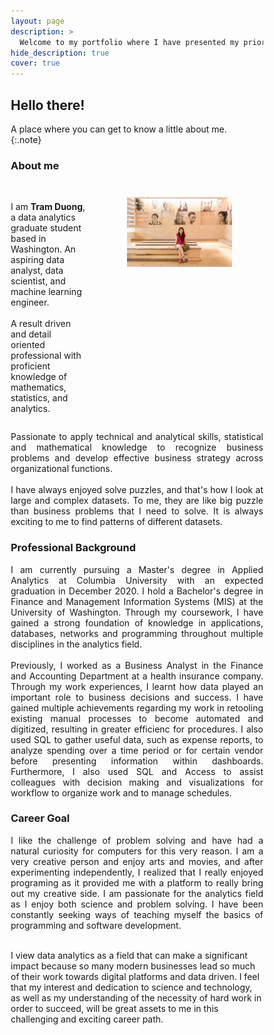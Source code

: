 ```yaml
---
layout: page
description: >
  Welcome to my portfolio where I have presented my prior projects and documented my experience with learning data science.
hide_description: true
cover: true
---
```


## Hello there!

<style>

.banner {
  box-shadow: 0 4px 8px 0 rgba(0, 0, 0, 0.2), 0 6px 20px 0 rgba(0, 0, 0, 0.19);
  center;
}

.justify {
  text-align: justify;
}

.center {
  display: block;
  margin-left: auto;
  margin-right: auto;
  width: 50%;
}

* {
  box-sizing: border-box;
}

.column25 {
  float: left;
  width: 25%;
  padding: 10px;
}

.column30 {
  float: left;
  width: 30%;
  padding: 10px;
}

.column40 {
  float: left;
  width: 40%;
  padding: 10px;
}

.column50 {
  float: left;
  width: 50%;
  padding: 10px;
}

.column60 {
  float: left;
  width: 60%;
  padding: 10px;
}

.column70 {
  float: left;
  width: 70%;
  padding: 10px;
}

.column75 {
  float: left;
  width: 75%;
  padding: 10px;
}

.row:after {
  content: "";
  display: table;
  clear: both;
}


@media screen and (max-width: 600px) {
  .column25 {
    width: 100%;
  }
  .column30 {
    width: 100%;
  }
  .column40 {
    width: 100%;
  }
  .column50 {
    width: 100%;
  }
  .column60 {
    width: 100%;
  }
  .column70 {
    width: 100%;
  }
  .column75 {
    width: 100%;
  }
}

</style>


A place where you can get to know a little  about me.  
{:.note}

### About me



<div class="row">
    <div class="column30" style ="padding: 0px;">
      <p style="text-align: left;">  <br>I am <b>Tram Duong</b>, a data analytics graduate student based in Washington.
        An aspiring data analyst, data scientist, and machine learning engineer.<br><br>
        A result driven and detail oriented professional with proficient knowledge of mathematics, statistics, and analytics.
      </p>
    </div>
    <div class="column70">
      <figure>
        <img src="/assets/img/About_1.jpg" style ="padding-left: 15px;">
      </figure>
    </div>
</div>

<p class="justify">
  Passionate to apply technical and analytical skills, statistical and mathematical knowledge to recognize business problems and develop effective business strategy across organizational functions.<br><br>
  I have always enjoyed solve puzzles, and that's how I look at large and complex datasets. To me, they are like big puzzle than business problems that I need to solve. It is always exciting to me to find patterns of different datasets.
</p>

### Professional Background
<p class="justify">
  I am currently pursuing a Master's degree in Applied Analytics at Columbia University with an expected graduation in December 2020. I hold a Bachelor's degree in Finance and Management Information Systems (MIS) at the University of Washington. Through my coursework, I have gained a strong foundation of knowledge in applications, databases, networks and programming throughout multiple disciplines in the analytics field. <br><br>
  Previously, I worked as a Business Analyst in the Finance and Accounting Department at a health insurance company. Through my work experiences, I learnt how data played an important role to business decisions and success. I have gained multiple achievements regarding my work in retooling existing manual processes to become automated and digitized, resulting in greater efficienc for procedures. I also used SQL to gather useful data, such as expense reports, to analyze spending over a time period or for certain vendor before presenting information within dashboards. Furthermore, I also used SQL and Access to assist colleagues with decision making and visualizations for workflow to organize work and to manage schedules.
</p>

### Career Goal
<p class="justify">
  I like the challenge of problem solving and have had a natural curiosity for computers for this very reason. I am a very creative person and enjoy arts and movies, and after experimenting independently, I realized that I really enjoyed programing as it provided me with a platform to really bring out my creative side. I am passionate for the analytics field as I enjoy both science and problem solving. I have been constantly seeking ways of teaching myself the basics of programming and software development. <br><br>

  I view data analytics as a field that can make a significant impact because so many modern businesses lead so much of their work towards digital platforms and data driven. I feel that my interest and dedication to science and technology, as well as my understanding of the necessity of hard work in order to succeed, will be great assets to me in this challenging and exciting career path.
